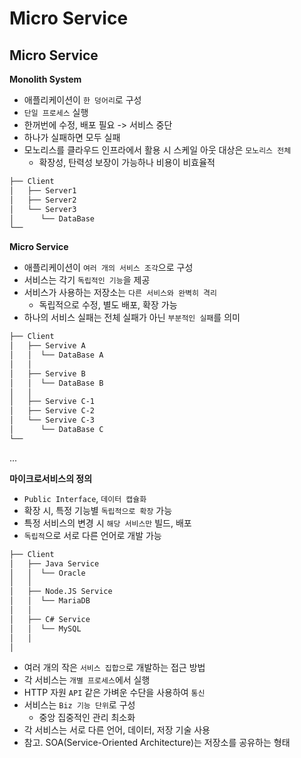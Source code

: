 # Micro Service

## Micro Service

**Monolith System**
- 애플리케이션이 `한 덩어리`로 구성
- `단일 프로세스` 실행
- 한꺼번에 수정, 배포 필요 -> 서비스 중단
- 하나가 실패하면 모두 실패
- 모노리스를 클라우드 인프라에서 활용 시 스케일 아웃 대상은 `모노리스 전체`
  - 확장성, 탄력성 보장이 가능하나 비용이 비효율적

```bash
├── Client
│   ├── Server1
│   ├── Server2
│   └── Server3
│      └── DataBase
└── 
```

**Micro Service**
- 애플리케이션이 `여러 개의 서비스 조각`으로 구성
- 서비스는 각기 `독립적인 기능`을 제공
- 서비스가 사용하는 저장소는 `다른 서비스와 완벽히 격리`
  - 독립적으로 수정, 별도 배포, 확장 가능
- 하나의 서비스 실패는 전체 실패가 아닌 `부분적인 실패`를 의미

```bash
├── Client
│   ├── Servive A
│   │  └── DataBase A
│   │
│   ├── Servive B
│   │  └── DataBase B
│   │
│   ├── Servive C-1
│   ├── Servive C-2
│   └── Servive C-3
│      └── DataBase C
└── 
```

...

**마이크로서비스의 정의**

- `Public Interface`, `데이터 캡슐화`
- 확장 시, 특정 기능별 `독립적으로 확장` 가능
- 특정 서비스의 변경 시 `해당 서비스만` 빌드, 배포
- `독립적`으로 서로 다른 언어로 개발 가능

```bash
├── Client
│   ├── Java Service
│   │  └── Oracle
│   │
│   ├── Node.JS Service
│   │  └── MariaDB
│   │
│   ├── C# Service
│   │  └── MySQL
│   │
│ 
```

- 여러 개의 작은 `서비스 집합으`로 개발하는 접근 방법
- 각 서비스는 `개별 프로세스`에서 실행
- HTTP 자원 `API` 같은 가벼운 수단을 사용하여 `통신`
- 서비스는 `Biz 기능 단위`로 구성
  - 중앙 집중적인 관리 최소화
- 각 서비스는 서로 다른 언어, 데이터, 저장 기술 사용
- 참고. SOA(Service-Oriented Architecture)는 저장소를 공유하는 형태